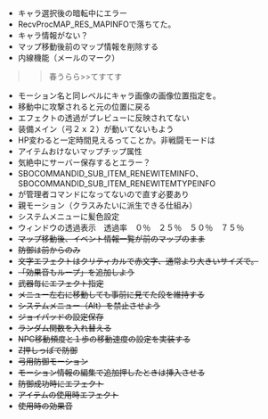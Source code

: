   * キャラ選択後の暗転中にエラー
  * RecvProcMAP\_RES\_MAPINFOで落ちてた。
  * キャラ情報がない？
  * マップ移動後前のマップ情報を削除する
  * 内線機能（メールのマーク）
> > 春うらら>>てすてす
  * モーション名と同レベルにキャラ画像の画像位置指定を。
  * 移動中に攻撃されると元の位置に戻る
  * エフェクトの透過がプレビューに反映されてない
  * 装備メイン（弓２ｘ２）が動いてないもよう
  * HP変わると一定時間見えるってことか。非戦闘モードは
  * アイテムおけないマップチップ属性
  * 気絶中にサーバー保存するとエラー？
  * SBOCOMMANDID\_SUB\_ITEM\_RENEWITEMINFO、SBOCOMMANDID\_SUB\_ITEM\_RENEWITEMTYPEINFO
  * が管理者コマンドになってないので直す必要あり
  * 親モーション（クラスみたいに派生できる仕組み）
  * システムメニューに髪色設定
  * ウィンドウの透過表示　透過率　０％　２５％　５０％　７５％
  * ~~マップ移動後、イベント情報一覧が前のマップのまま~~
  * ~~防御は前からのみ~~
  * ~~文字エフェクトはクリティカルで赤文字、通常より大きいサイズで。~~
  * ~~「効果音もループ」を追加しよう~~
  * ~~武器毎にエフェクト指定~~
  * ~~メニュー左右に移動しても事前に見てた段を維持する~~
  * ~~システムメニュー（Alt）を禁止させよう~~
  * ~~ジョイパッドの設定保存~~
  * ~~ランダム関数を入れ替える~~
  * ~~NPC移動頻度と１歩の移動速度の設定を実装する~~
  * ~~Z押しっぱで防御~~
  * ~~弓用防御モーション~~
  * ~~モーション情報の編集で追加押したときは挿入させる~~
  * ~~防御成功時にエフェクト~~
  * ~~アイテムの使用時エフェクト~~
  * ~~使用時の効果音~~